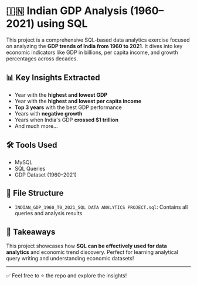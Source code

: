 # 🇮🇳 Indian GDP Analysis (1960–2021) using SQL

This project is a comprehensive SQL-based data analytics exercise focused on analyzing the **GDP trends of India from 1960 to 2021**. It dives into key economic indicators like GDP in billions, per capita income, and growth percentages across decades.

## 📊 Key Insights Extracted
- Year with the **highest and lowest GDP**
- Year with the **highest and lowest per capita income**
- **Top 3 years** with the best GDP performance
- Years with **negative growth**
- Years when India's GDP **crossed $1 trillion**
- And much more…

## 🛠️ Tools Used
- MySQL
- SQL Queries
- GDP Dataset (1960–2021)

## 📁 File Structure
- `INDIAN_GDP_1960_T0_2021_SQL DATA ANALYTICS PROJECT.sql`: Contains all queries and analysis results

## 📌 Takeaways
This project showcases how **SQL can be effectively used for data analytics** and economic trend discovery. Perfect for learning analytical query writing and understanding economic datasets!

---

✅ Feel free to ⭐️ the repo and explore the insights!

